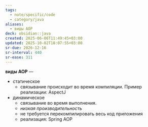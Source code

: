 ```yaml
---
tags:
  - note/specific/code
  - category/java
aliases:
  - виды AOP
deck: obsidian::java
created: 2025-06-06T11:49:45+03:00
updated: 2025-10-02T18:07:55+03:00
sr-due: 2026-12-16
sr-interval: 440
sr-ease: 311
---
```


**виды AOP**
—
- статическое
	- связывание происходит во время компиляции. Пример реализации: AspectJ
- динамическое
	- связывание во время выполнения.
	- *низкая производительность*
	- не требуется перекомпилировать весь код приложения
	- реализация: Spring AOP
